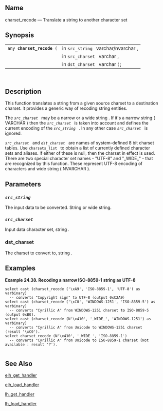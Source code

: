 <div id="fn_charset_recode" class="refentry">

<div class="titlepage">

</div>

<div class="refnamediv">

## Name

charset_recode — Translate a string to another character set

</div>

<div class="refsynopsisdiv">

## Synopsis

<div id="fsyn_charset_recode" class="funcsynopsis">

|                                |                                     |
|--------------------------------|-------------------------------------|
| `any `**`charset_recode`**` (` | in `src_string ` varchar/nvarchar , |
|                                | in `src_charset ` varchar ,         |
|                                | in `dst_charset ` varchar `)`;      |

<div class="funcprototype-spacer">

 

</div>

</div>

</div>

<div id="desc_charset_recode" class="refsect1">

## Description

This function translates a string from a given source charset to a
destination charset. It provides a generic way of recoding string
entities.

The *`src_charset `* may be a narrow or a wide <span class="type">string
</span> . If it's a <span class="type">narrow string </span> (
<span class="type">VARCHAR </span> ) then the *`src_charset `* is taken
into account and defines the current encoding of the *`src_string `* .
In any other case *`src_charset `* is ignored.

*`src_charset `* and *`dst_charset `* are names of system-defined 8 bit
charset tables. Use `charsets_list ` to obtain a list of currently
defined character sets and aliases. If either of these is null, then the
charset in effect is used. There are two special character set names -
"UTF-8" and "\_WIDE\_" - that are recognized by this function. These
represent UTF-8 encoding of characters and <span class="type">wide
string </span> ( <span class="type">NVARCHAR </span> ).

</div>

<div id="params_charset_recode" class="refsect1">

## Parameters

<div id="id82109" class="refsect2">

### *`src_string `*

The input data to be converted. <span class="type">String </span> or
<span class="type">wide string. </span>

</div>

<div id="id82115" class="refsect2">

### *`src_charset `*

Input data character set, <span class="type">string </span> .

</div>

<div id="id82120" class="refsect2">

### dst_charset

The charset to convert to, <span class="type">string </span> .

</div>

</div>

<div id="examples_charset_recode" class="refsect1">

## Examples

<div id="ex_charset_define_01" class="example">

**Example 24.38. Recoding a narrow ISO-8859-1 string as UTF-8**

<div class="example-contents">

``` screen
select cast (charset_recode ('\xA9', 'ISO-8859-1', 'UTF-8') as varbinary)
  -- converts "Copyright sign" to UTF-8 (output 0xC2A9)
select cast (charset_recode ('\xC0', 'WINDOWS-1251', 'ISO-8859-5') as varbinary)
  -- converts "Cyrillic A" from WINDOWS-1251 charset to ISO-8859-5 (output 0xB0).
select cast (charset_recode (N'\x410', '_WIDE_', 'WINDOWS-1251') as varbinary)
  -- converts "Cyrillic A" from Unicode to WINDOWS-1251 charset (result '\xC0').
select charset_recode (N'\x410', '_WIDE_', 'ISO-8859-1')
  -- converts "Cyrillic A" from Unicode to ISO-8859-1 charset (Not available : result '?').
        
```

</div>

</div>

  

</div>

<div id="seealso_charset_recode" class="refsect1">

## See Also

<a href="fn_elh_get_handler.html" class="link"
title="elh_get_handler">elh_get_handler</a>

<a href="fn_elh_load_handler.html" class="link"
title="elh_load_handler">elh_load_handler</a>

<a href="fn_lh_get_handler.html" class="link"
title="lh_get_handler">lh_get_handler</a>

<a href="fn_lh_load_handler.html" class="link"
title="lh_load_handler">lh_load_handler</a>

</div>

</div>
